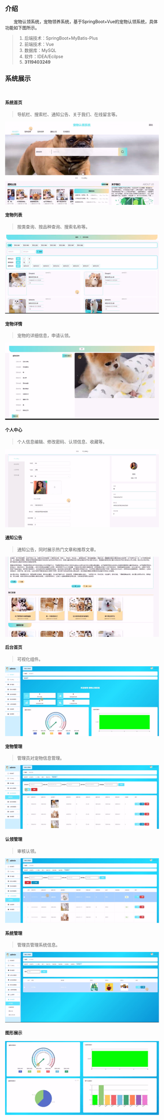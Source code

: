 ## 介绍
&emsp;&emsp;宠物认领系统，宠物领养系统，基于SpringBoot+Vue的宠物认领系统，具体功能如下图所示。

> 1. 后端技术：SpringBoot+MyBatis-Plus
> 2. 前端技术：Vue
> 3. 数据库：MySQL
> 4. 软件：IDEA/Ecilpse
> 5. **3119403249**

##  系统展示

&emsp;

#### 系统首页

> 导航栏、搜索栏、通知公告、关于我们、在线留言等。

![image-20240929232601020](assets/image-20240929232601020.png)



#### 宠物列表

> 按类查询、按品种查询、搜索名称等。

![image-20240929232614709](assets/image-20240929232614709.png)

#### 宠物详情

> 宠物的详细信息，申请认领。

![image-20240929232635326](assets/image-20240929232635326.png)

#### 个人中心

> 个人信息编辑、修改密码、认领信息、收藏等。

![image-20240929232535359](assets/image-20240929232535359.png)



#### 通知公告

> 通知公告，同时展示热门文章和推荐文章。

![image-20240929232702430](assets/image-20240929232702430.png)

#### 后台首页

> 可视化组件。

![image-20240929232725294](assets/image-20240929232725294.png)



#### 宠物管理

> 管理员对宠物信息管理。

![image-20240929232811847](assets/image-20240929232811847.png)

#### 认领管理

> 审核认领。

![image-20240929232851478](assets/image-20240929232851478.png)

#### 系统管理

> 管理员管理系统信息。

![image-20240929232911088](assets/image-20240929232911088.png)

#### 图形展示

![image-20240929232739710](assets/image-20240929232739710.png)
